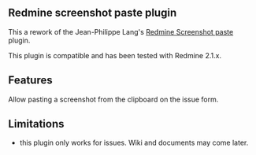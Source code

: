## Redmine screenshot paste plugin

This a rework of the Jean-Philippe Lang's [Redmine Screenshot paste](http://www.redmine.org/projects/redmine/wiki/PluginScreenshotPaste)
plugin.

This plugin is compatible and has been tested with Redmine 2.1.x.

## Features

Allow pasting a screenshot from the clipboard on the issue form.

## Limitations

* this plugin only works for issues. Wiki and documents may come later.